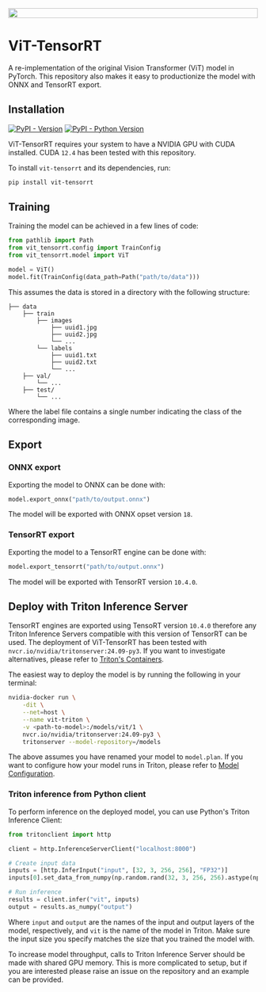 <div style="display: flex; margin-bottom: 30px;">
    <img src="https://github.com/user-attachments/assets/91dd3e41-2df9-4a9a-afe3-fb3468e81235" style="width: 100%; max-width: 800px; margin: 0 auto;"/>
</div>

# ViT-TensorRT
A re-implementation of the original Vision Transformer (ViT) model in PyTorch. This
repository also makes it easy to productionize the model with ONNX and TensorRT export.

## Installation
[![PyPI - Version](https://img.shields.io/pypi/v/ViT-TensorRT?logo=pypi&logoColor=white)](https://pypi.org/project/ViT-TensorRT/) [![PyPI - Python Version](https://img.shields.io/badge/python-3.11%20-blue.svg)](https://www.python.org/downloads/release/python-3110/)

ViT-TensorRT requires your system to have a NVIDIA GPU with CUDA installed. CUDA `12.4`
has been tested with this repository.

To install `vit-tensorrt` and its dependencies, run:

```bash
pip install vit-tensorrt
```

## Training
Training the model can be achieved in a few lines of code:

```python
from pathlib import Path
from vit_tensorrt.config import TrainConfig
from vit_tensorrt.model import ViT

model = ViT()
model.fit(TrainConfig(data_path=Path("path/to/data")))
```

This assumes the data is stored in a directory with the following structure:

```
├── data
    ├── train
        ├── images
            ├── uuid1.jpg
            ├── uuid2.jpg
            └── ...
        └── labels
            ├── uuid1.txt
            ├── uuid2.txt
            └── ...
    ├── val/
        └── ...
    ├── test/
        └── ...
```

Where the label file contains a single number indicating the class of the corresponding
image.

## Export

### ONNX export
Exporting the model to ONNX can be done with:

```python
model.export_onnx("path/to/output.onnx")
```

The model will be exported with ONNX opset version `18`.

### TensorRT export
Exporting the model to a TensorRT engine can be done with:

```python
model.export_tensorrt("path/to/output.onnx")
```

The model will be exported with TensorRT version `10.4.0`.

## Deploy with Triton Inference Server
TensorRT engines are exported using TensoRT version `10.4.0` therefore any Triton
Inference Servers compatible with this version of TensorRT can be used. The deployment
of ViT-TensorRT has been tested with `nvcr.io/nvidia/tritonserver:24.09-py3`. If you
want to investigate alternatives, please refer to [Triton's Containers](https://catalog.ngc.nvidia.com/orgs/nvidia/containers/tritonserver/tags).

The easiest way to deploy the model is by running the following in your terminal:

```bash
nvidia-docker run \
    -dit \
    --net=host \
    --name vit-triton \
    -v <path-to-model>:/models/vit/1 \
    nvcr.io/nvidia/tritonserver:24.09-py3 \
    tritonserver --model-repository=/models
```

The above assumes you have renamed your model to `model.plan`. If you want to configure
how your model runs in Triton, please refer to [Model Configuration](https://docs.nvidia.com/deeplearning/triton-inference-server/user-guide/docs/user_guide/model_configuration.html).

### Triton inference from Python client
To perform inference on the deployed model, you can use Python's Triton Inference
Client:

```python
from tritonclient import http

client = http.InferenceServerClient("localhost:8000")

# Create input data
inputs = [http.InferInput("input", [32, 3, 256, 256], "FP32")]
inputs[0].set_data_from_numpy(np.random.rand(32, 3, 256, 256).astype(np.float32))

# Run inference
results = client.infer("vit", inputs)
output = results.as_numpy("output")
```

Where `input` and `output` are the names of the input and output layers of the model,
respectively, and `vit` is the name of the model in Triton. Make sure the input size you
specify matches the size that you trained the model with.

To increase model throughput, calls to Triton Inference Server should be made with
shared GPU memory. This is more complicated to setup, but if you are interested please
raise an issue on the repository and an example can be provided.

